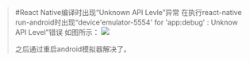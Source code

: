 >#React Native编译时出现“Unknown API  Levle”异常
>在执行react-native run-android时出现“device'emulator-5554' for 'app:debug' : Unknow API Level”错误
>如图所示：
>![](http://ohsy3ep3j.bkt.clouddn.com/2016-12-10%2017-54-13%E5%B1%8F%E5%B9%95%E6%88%AA%E5%9B%BE.png) 
>
>之后通过重启android模拟器解决了。